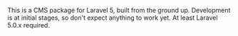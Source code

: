 This is a CMS package for Laravel 5, built from the ground up. Development is at initial stages, so don't expect anything to work yet.
At least Laravel 5.0.x required.
